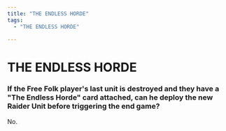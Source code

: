 ```yaml
---
title: "THE ENDLESS HORDE"
tags:
  - "THE ENDLESS HORDE"

---
```


# THE ENDLESS HORDE

### If the Free Folk player's last unit is destroyed and they have a "The Endless Horde" card attached, can he deploy the new Raider Unit before triggering the end game?

No.

